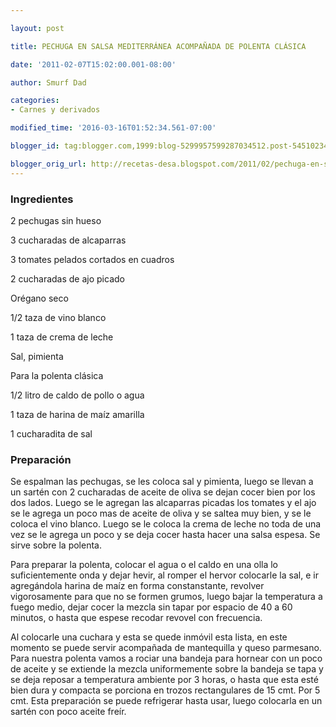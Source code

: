 ```yaml
---

layout: post

title: PECHUGA EN SALSA MEDITERRÁNEA ACOMPAÑADA DE POLENTA CLÁSICA

date: '2011-02-07T15:02:00.001-08:00'

author: Smurf Dad

categories:
- Carnes y derivados

modified_time: '2016-03-16T01:52:34.561-07:00'

blogger_id: tag:blogger.com,1999:blog-5299957599287034512.post-5451023429490426364

blogger_orig_url: http://recetas-desa.blogspot.com/2011/02/pechuga-en-salsa-mediterranea.html
---
```


<h3>Ingredientes</h3>

2 pechugas sin hueso

3 cucharadas de alcaparras

3 tomates pelados cortados en cuadros

2 cucharadas de ajo picado

Orégano seco

1/2 taza de vino blanco

1 taza de crema de leche

Sal, pimienta

Para la polenta clásica

1/2 litro de caldo de pollo o agua

1 taza de harina de maíz amarilla

1 cucharadita de sal

<h3>Preparación</h3>

Se espalman las pechugas, se les coloca sal y pimienta, luego se llevan a un sartén con 2 cucharadas de aceite de oliva se dejan cocer bien por los dos lados. Luego se le agregan las alcaparras picadas los tomates y el ajo se le agrega un poco mas de aceite de oliva y se saltea muy bien, y se le coloca el vino blanco. Luego se le coloca la crema de leche no toda de una vez se le agrega un poco y se deja cocer hasta hacer una salsa espesa. Se sirve sobre la polenta.

Para preparar la polenta, colocar el agua o el caldo en una olla lo suficientemente onda y dejar hevir, al romper el hervor colocarle la sal, e ir agregándola harina de maíz en forma constanstante, revolver vigorosamente para que no se formen grumos, luego bajar la temperatura a fuego medio, dejar cocer la mezcla sin tapar por espacio de 40 a 60 minutos, o hasta que espese recodar revovel con frecuencia.

Al colocarle una cuchara y esta se quede inmóvil esta lista, en este momento se puede servir acompañada de mantequilla y queso parmesano. Para nuestra polenta vamos a rociar una bandeja para hornear con un poco de aceite y se extiende la mezcla uniformemente sobre la bandeja se tapa y se deja reposar a temperatura ambiente por 3 horas, o hasta que esta esté bien dura y compacta se porciona en trozos rectangulares de 15 cmt. Por 5 cmt. Esta preparación se puede refrigerar hasta usar, luego colocarla en un sartén con poco aceite freír.